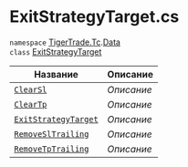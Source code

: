 
# ExitStrategyTarget.cs
`namespace` [TigerTrade.Tc](../../../TigerTrade.Tc.md).[Data](../../../TigerTrade.Tc/Data.md)  
    `class` [ExitStrategyTarget](../ExitStrategyTarget.cs.md)

| Название | Описание |
| --- | --- |
| [`ClearSl`](./Методы/ClearSl.md) | *Описание* |
| [`ClearTp`](./Методы/ClearTp.md) | *Описание* |
| [`ExitStrategyTarget`](./Методы/ExitStrategyTarget.md) | *Описание* |
| [`RemoveSlTrailing`](./Методы/RemoveSlTrailing.md) | *Описание* |
| [`RemoveTpTrailing`](./Методы/RemoveTpTrailing.md) | *Описание* |
